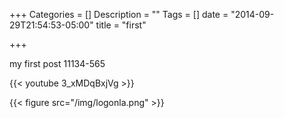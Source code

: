 +++
Categories = []
Description = ""
Tags = []
date = "2014-09-29T21:54:53-05:00"
title = "first"

+++

my first post 11134-565

{{< youtube 3_xMDqBxjVg >}}

{{< figure src="/img/logonla.png" >}}
